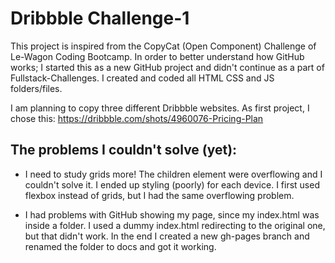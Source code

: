 # Dribbble Challenge-1
This project is inspired from the CopyCat (Open Component) Challenge of Le-Wagon Coding Bootcamp. In order to better understand how GitHub works; I started this as a new GitHub project and didn't continue as a part of Fullstack-Challenges. I created and coded all HTML CSS and JS folders/files.

I am planning to copy three different Dribbble websites. As first project, I chose this: https://dribbble.com/shots/4960076-Pricing-Plan

## The problems I couldn't solve (yet):
* I need to study grids more! The children element were overflowing and I couldn't solve it. I ended up styling (poorly) for each device. I first used flexbox instead of grids, but I had the same overflowing problem. 

* I had problems with GitHub showing my page, since my index.html was inside a folder. I used a dummy index.html redirecting to the original one, but that didn't work. In the end I created a new gh-pages branch and renamed the folder to docs and got it working.
